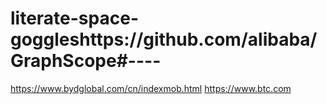 # literate-space-goggleshttps://github.com/alibaba/GraphScope#----

https://www.bydglobal.com/cn/indexmob.html
https://www.btc.com
